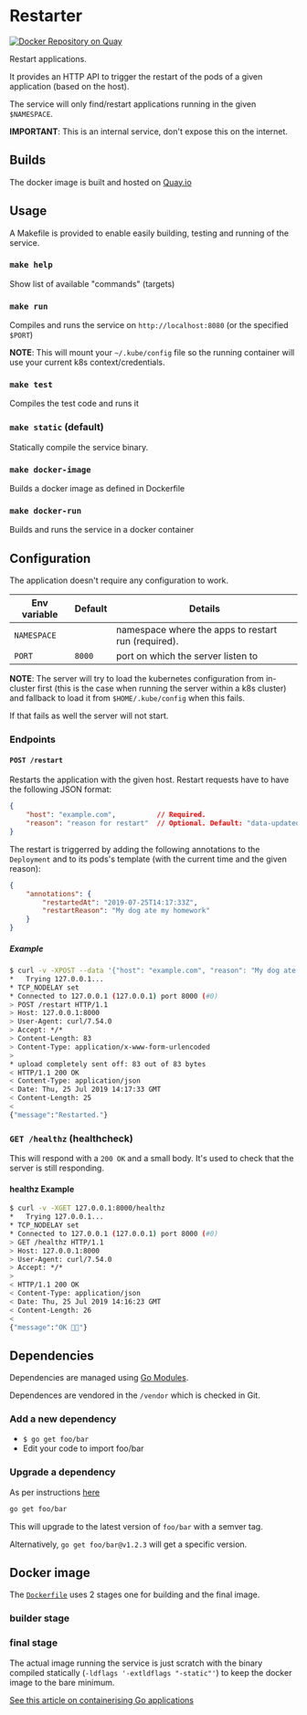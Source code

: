 # Restarter

[![Docker Repository on Quay](https://quay.io/repository/mojanalytics/restarter/status "Docker Repository on Quay")](https://quay.io/repository/mojanalytics/restarter)

Restart applications.

It provides an HTTP API to trigger the restart of the pods of a given application (based on the host).

The service will only find/restart applications running in the given `$NAMESPACE`.

**IMPORTANT**: This is an internal service, don't expose this on the internet.

## Builds

The docker image is built and hosted on [Quay.io](https://quay.io/repository/mojanalytics/restarter)

## Usage

A Makefile is provided to enable easily building, testing and running of the service.

### `make help`

Show list of available "commands" (targets)

### `make run`

Compiles and runs the service on `http://localhost:8080` (or the specified `$PORT`)

**NOTE**: This will mount your `~/.kube/config` file so the running container will use your current k8s context/credentials.

### `make test`

Compiles the test code and runs it

### `make static` (default)

Statically compile the service binary.

### `make docker-image`

Builds a docker image as defined in Dockerfile

### `make docker-run`

Builds and runs the service in a docker container

## Configuration

The application doesn't require any configuration to work.

| Env variable | Default | Details                                             |
| ------------ | ------- | --------------------------------------------------- |
| `NAMESPACE`  |         | namespace where the apps to restart run (required). |
| `PORT`       | `8000`  | port on which the server listen to                  |

**NOTE**: The server will try to load the kubernetes configuration from
in-cluster first (this is the case when running the server within a k8s
cluster) and fallback to load it from `$HOME/.kube/config` when this fails.

If that fails as well the server will not start.

### Endpoints

#### `POST /restart`

Restarts the application with the given host. Restart requests have to have the following JSON format:

```json
{
    "host": "example.com",          // Required.
    "reason": "reason for restart"  // Optional. Default: "data-updated"
}
```

The restart is triggerred by adding the following annotations to the `Deployment`
and to its pods's template (with the current time and the given reason):

```json
{
    "annotations": {
        "restartedAt": "2019-07-25T14:17:33Z",
        "restartReason": "My dog ate my homework"
    }
}
```

##### Example

```bash
$ curl -v -XPOST --data '{"host": "example.com", "reason": "My dog ate my homework"}' 127.0.0.1:8000/restart
*   Trying 127.0.0.1...
* TCP_NODELAY set
* Connected to 127.0.0.1 (127.0.0.1) port 8000 (#0)
> POST /restart HTTP/1.1
> Host: 127.0.0.1:8000
> User-Agent: curl/7.54.0
> Accept: */*
> Content-Length: 83
> Content-Type: application/x-www-form-urlencoded
>
* upload completely sent off: 83 out of 83 bytes
< HTTP/1.1 200 OK
< Content-Type: application/json
< Date: Thu, 25 Jul 2019 14:17:33 GMT
< Content-Length: 25
<
{"message":"Restarted."}
```

### `GET /healthz` (healthcheck)

This will respond with a `200 OK` and a small body. It's used to check that the server is still responding.

#### healthz Example

```bash
$ curl -v -XGET 127.0.0.1:8000/healthz
*   Trying 127.0.0.1...
* TCP_NODELAY set
* Connected to 127.0.0.1 (127.0.0.1) port 8000 (#0)
> GET /healthz HTTP/1.1
> Host: 127.0.0.1:8000
> User-Agent: curl/7.54.0
> Accept: */*
>
< HTTP/1.1 200 OK
< Content-Type: application/json
< Date: Thu, 25 Jul 2019 14:16:23 GMT
< Content-Length: 26
<
{"message":"OK 👍🏼"}
```

## Dependencies

Dependencies are managed using [Go Modules](https://github.com/golang/go/wiki/Modules).

Dependences are vendored in the `/vendor` which is checked in Git.

### Add a new dependency

- `$ go get foo/bar`
- Edit your code to import foo/bar

### Upgrade a dependency

As per instructions [here](https://github.com/golang/go/wiki/Modules#how-to-upgrade-and-downgrade-dependencies)

```bash
go get foo/bar
```

This will upgrade to the latest version of `foo/bar` with a semver tag.

Alternatively, `go get foo/bar@v1.2.3` will get a specific version.

## Docker image

The [`Dockerfile`](/) uses 2 stages one for building and the final image.

### builder stage

### final stage

The actual image running the service is just scratch with the binary compiled
statically (`-ldflags '-extldflags "-static"'`) to keep the docker image to the
bare minimum.

[See this article on containerising Go applications](https://www.cloudreach.com/blog/containerize-this-golang-dockerfiles/)
